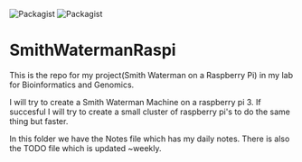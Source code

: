 ![Packagist](https://img.shields.io/badge/C-4.2.1-brightgreen.svg)
![Packagist](#https://api.travis-ci.com/repos/DackJempsey/SmithWatermanRaspi/cc.xml?branch=master)
# SmithWatermanRaspi
This is the repo for my project(Smith Waterman on a Raspberry Pi) in my lab for Bioinformatics and Genomics.

I will try to create a Smith Waterman Machine on a raspberry pi 3. If succesful I will try to create a small cluster of 
raspberry pi's to do the same thing but faster.

In this folder we have the Notes file which has my daily notes. There is also the TODO file which is updated ~weekly.
